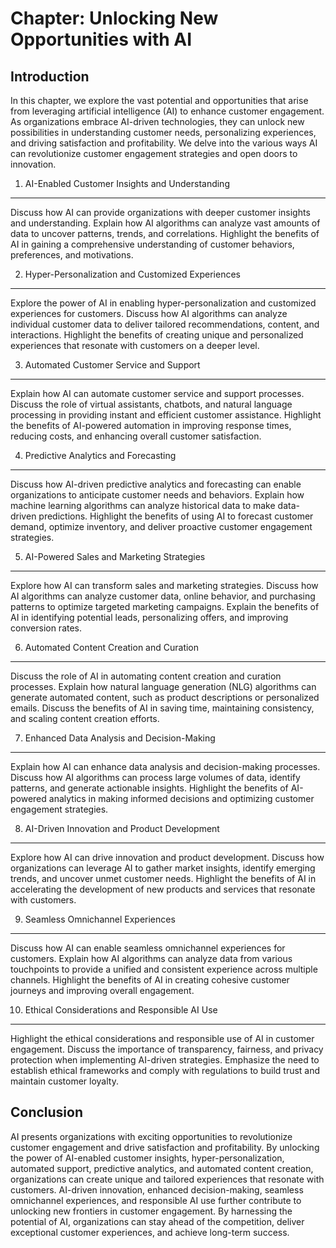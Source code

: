 Chapter: Unlocking New Opportunities with AI
============================================

Introduction
------------

In this chapter, we explore the vast potential and opportunities that arise from leveraging artificial intelligence (AI) to enhance customer engagement. As organizations embrace AI-driven technologies, they can unlock new possibilities in understanding customer needs, personalizing experiences, and driving satisfaction and profitability. We delve into the various ways AI can revolutionize customer engagement strategies and open doors to innovation.

1. AI-Enabled Customer Insights and Understanding
-------------------------------------------------

Discuss how AI can provide organizations with deeper customer insights and understanding. Explain how AI algorithms can analyze vast amounts of data to uncover patterns, trends, and correlations. Highlight the benefits of AI in gaining a comprehensive understanding of customer behaviors, preferences, and motivations.

2. Hyper-Personalization and Customized Experiences
---------------------------------------------------

Explore the power of AI in enabling hyper-personalization and customized experiences for customers. Discuss how AI algorithms can analyze individual customer data to deliver tailored recommendations, content, and interactions. Highlight the benefits of creating unique and personalized experiences that resonate with customers on a deeper level.

3. Automated Customer Service and Support
-----------------------------------------

Explain how AI can automate customer service and support processes. Discuss the role of virtual assistants, chatbots, and natural language processing in providing instant and efficient customer assistance. Highlight the benefits of AI-powered automation in improving response times, reducing costs, and enhancing overall customer satisfaction.

4. Predictive Analytics and Forecasting
---------------------------------------

Discuss how AI-driven predictive analytics and forecasting can enable organizations to anticipate customer needs and behaviors. Explain how machine learning algorithms can analyze historical data to make data-driven predictions. Highlight the benefits of using AI to forecast customer demand, optimize inventory, and deliver proactive customer engagement strategies.

5. AI-Powered Sales and Marketing Strategies
--------------------------------------------

Explore how AI can transform sales and marketing strategies. Discuss how AI algorithms can analyze customer data, online behavior, and purchasing patterns to optimize targeted marketing campaigns. Explain the benefits of AI in identifying potential leads, personalizing offers, and improving conversion rates.

6. Automated Content Creation and Curation
------------------------------------------

Discuss the role of AI in automating content creation and curation processes. Explain how natural language generation (NLG) algorithms can generate automated content, such as product descriptions or personalized emails. Discuss the benefits of AI in saving time, maintaining consistency, and scaling content creation efforts.

7. Enhanced Data Analysis and Decision-Making
---------------------------------------------

Explain how AI can enhance data analysis and decision-making processes. Discuss how AI algorithms can process large volumes of data, identify patterns, and generate actionable insights. Highlight the benefits of AI-powered analytics in making informed decisions and optimizing customer engagement strategies.

8. AI-Driven Innovation and Product Development
-----------------------------------------------

Explore how AI can drive innovation and product development. Discuss how organizations can leverage AI to gather market insights, identify emerging trends, and uncover unmet customer needs. Highlight the benefits of AI in accelerating the development of new products and services that resonate with customers.

9. Seamless Omnichannel Experiences
-----------------------------------

Discuss how AI can enable seamless omnichannel experiences for customers. Explain how AI algorithms can analyze data from various touchpoints to provide a unified and consistent experience across multiple channels. Highlight the benefits of AI in creating cohesive customer journeys and improving overall engagement.

10. Ethical Considerations and Responsible AI Use
-------------------------------------------------

Highlight the ethical considerations and responsible use of AI in customer engagement. Discuss the importance of transparency, fairness, and privacy protection when implementing AI-driven strategies. Emphasize the need to establish ethical frameworks and comply with regulations to build trust and maintain customer loyalty.

Conclusion
----------

AI presents organizations with exciting opportunities to revolutionize customer engagement and drive satisfaction and profitability. By unlocking the power of AI-enabled customer insights, hyper-personalization, automated support, predictive analytics, and automated content creation, organizations can create unique and tailored experiences that resonate with customers. AI-driven innovation, enhanced decision-making, seamless omnichannel experiences, and responsible AI use further contribute to unlocking new frontiers in customer engagement. By harnessing the potential of AI, organizations can stay ahead of the competition, deliver exceptional customer experiences, and achieve long-term success.
